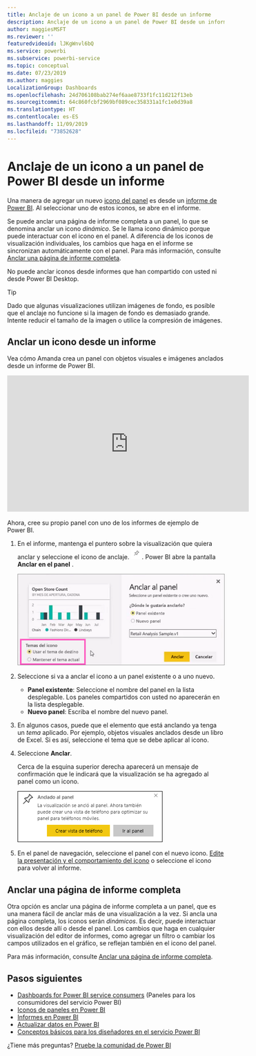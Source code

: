 ```yaml
---
title: Anclaje de un icono a un panel de Power BI desde un informe
description: Anclaje de un icono a un panel de Power BI desde un informe.
author: maggiesMSFT
ms.reviewer: ''
featuredvideoid: lJKgWnvl6bQ
ms.service: powerbi
ms.subservice: powerbi-service
ms.topic: conceptual
ms.date: 07/23/2019
ms.author: maggies
LocalizationGroup: Dashboards
ms.openlocfilehash: 24d706108bab274ef6aae8733f1fc11d212f13eb
ms.sourcegitcommit: 64c860fcbf2969bf089cec358331a1fc1e0d39a8
ms.translationtype: HT
ms.contentlocale: es-ES
ms.lasthandoff: 11/09/2019
ms.locfileid: "73852628"
---
```

# <a name="pin-a-tile-to-a-power-bi-dashboard-from-a-report"></a>Anclaje de un icono a un panel de Power BI desde un informe

Una manera de agregar un nuevo [icono del panel](consumer/end-user-tiles.md) es desde un [informe de Power BI](consumer/end-user-reports.md). Al seleccionar uno de estos iconos, se abre en el informe.

Se puede anclar una página de informe completa a un panel, lo que se denomina anclar un icono *dinámico*. Se le llama icono dinámico porque puede interactuar con el icono en el panel. A diferencia de los iconos de visualización individuales, los cambios que haga en el informe se sincronizan automáticamente con el panel. Para más información, consulte [Anclar una página de informe completa](#pin-an-entire-report-page).

No puede anclar iconos desde informes que han compartido con usted ni desde Power BI Desktop. 

> [!TIP]
> Dado que algunas visualizaciones utilizan imágenes de fondo, es posible que el anclaje no funcione si la imagen de fondo es demasiado grande. Intente reducir el tamaño de la imagen o utilice la compresión de imágenes.  
> 
> 

## <a name="pin-a-tile-from-a-report"></a>Anclar un icono desde un informe
Vea cómo Amanda crea un panel con objetos visuales e imágenes anclados desde un informe de Power BI.
    

<iframe width="560" height="315" src="https://www.youtube.com/embed/lJKgWnvl6bQ" frameborder="0" allowfullscreen></iframe>

Ahora, cree su propio panel con uno de los informes de ejemplo de Power BI.

1. En el informe, mantenga el puntero sobre la visualización que quiera anclar y seleccione el icono de anclaje. ![Icono de anclaje](media/service-dashboard-pin-tile-from-report/pbi_pintile_small.png). Power BI abre la pantalla **Anclar en el panel** .
   
     ![Ventana Anclar al panel](media/service-dashboard-pin-tile-from-report/pbi_themes2.png)
2. Seleccione si va a anclar el icono a un panel existente o a uno nuevo.
   
   * **Panel existente**: Seleccione el nombre del panel en la lista desplegable. Los paneles compartidos con usted no aparecerán en la lista desplegable.
   * **Nuevo panel**: Escriba el nombre del nuevo panel.
3. En algunos casos, puede que el elemento que está anclando ya tenga un *tema* aplicado. Por ejemplo, objetos visuales anclados desde un libro de Excel. Si es así, seleccione el tema que se debe aplicar al icono.
4. Seleccione **Anclar**.
   
   Cerca de la esquina superior derecha aparecerá un mensaje de confirmación que le indicará que la visualización se ha agregado al panel como un icono.
   
   ![Mensaje de proceso correcto](media/service-dashboard-pin-tile-from-report/pinsuccess.png)
5. En el panel de navegación, seleccione el panel con el nuevo icono. [Edite la presentación y el comportamiento del icono](service-dashboard-edit-tile.md) o seleccione el icono para volver al informe.

## <a name="pin-an-entire-report-page"></a>Anclar una página de informe completa
Otra opción es anclar una página de informe completa a un panel, que es una manera fácil de anclar más de una visualización a la vez. Si ancla una página completa, los iconos serán *dinámicos*. Es decir, puede interactuar con ellos desde allí o desde el panel. Los cambios que haga en cualquier visualización del editor de informes, como agregar un filtro o cambiar los campos utilizados en el gráfico, se reflejan también en el icono del panel.  

Para más información, consulte [Anclar una página de informe completa](service-dashboard-pin-live-tile-from-report.md).

## <a name="next-steps"></a>Pasos siguientes
- [Dashboards for Power BI service consumers](consumer/end-user-dashboards.md) (Paneles para los consumidores del servicio Power BI)
- [Iconos de paneles en Power BI](consumer/end-user-tiles.md)
- [Informes en Power BI](consumer/end-user-reports.md)
- [Actualizar datos en Power BI](refresh-data.md)
- [Conceptos básicos para los diseñadores en el servicio Power BI](service-basic-concepts.md)

¿Tiene más preguntas? [Pruebe la comunidad de Power BI](https://community.powerbi.com/)

